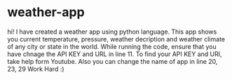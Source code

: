 # weather-app
hi!
I have created a weather app using python language.
This app shows you current temperature, pressure, weather decription and weather climate of any city or state in the world.
While running the code, ensure that you have chnage the API KEY and URL in line 11.
To find your API KEY and URl, take help form Youtube.
Also  you can  change the name of app in line 20, 23, 29
Work Hard :)
